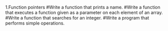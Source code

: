  1.Function pointers
#Write a function that prints a name. #Write a function that executes a function given as a parameter on each element of an array. #Write a function that searches for an integer. #Write a program that performs simple operations.
